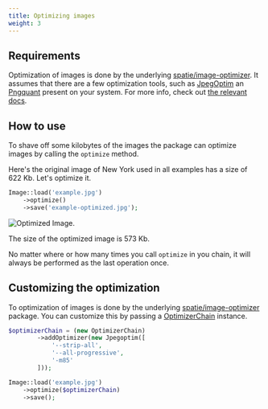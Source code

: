 ```yaml
---
title: Optimizing images
weight: 3
---
```


## Requirements

Optimization of images is done by the underlying [spatie/image-optimizer](https://github.com/spatie/image-optimizer). It assumes that there are a few optimization tools, such as [JpegOptim](http://freecode.com/projects/jpegoptim) an [Pngquant](https://pngquant.org/) present on your system. For more info, check out [the relevant docs](https://github.com/spatie/image-optimizer#optimization-tools).

## How to use

To shave off some kilobytes of the images the package can optimize images by calling the `optimize` method.

Here's the original image of New York used in all examples has a size of 622 Kb. Let's optimize it.

```php
Image::load('example.jpg')
    ->optimize()
    ->save('example-optimized.jpg');
```

![Optimized Image](../../images/example-optimized.jpg).

The size of the optimized image is 573 Kb.

No matter where or how many times you call `optimize` in you chain, it will always be performed as the last operation once.


## Customizing the optimization

To optimization of images is done by the underlying [spatie/image-optimizer](https://github.com/spatie/image-optimizer) package. You can customize this by passing a [OptimizerChain](https://github.com/spatie/image-optimizer#creating-your-own-optimization-chains) instance. 

```php
$optimizerChain = (new OptimizerChain)
        ->addOptimizer(new Jpegoptim([
            '--strip-all',
            '--all-progressive',
            '-m85'
        ]));

Image::load('example.jpg')
    ->optimize($optimizerChain)
    ->save();
```
